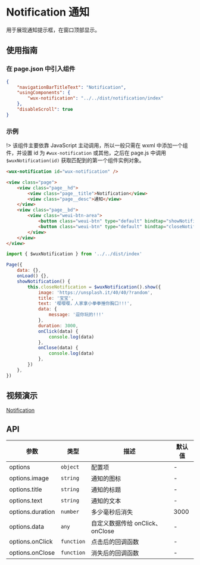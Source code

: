 # Notification 通知

用于展现通知提示框，在窗口顶部显示。

## 使用指南

### 在 page.json 中引入组件

```json
{
    "navigationBarTitleText": "Notification",
    "usingComponents": {
        "wux-notification": "../../dist/notification/index"
    },
    "disableScroll": true
}
```

### 示例

!> 该组件主要依靠 JavaScript 主动调用，所以一般只需在 wxml 中添加一个组件，并设置 id 为 `#wux-notification` 或其他，之后在 page.js 中调用 `$wuxNotification(id)` 获取匹配到的第一个组件实例对象。

```html
<wux-notification id="wux-notification" />

<view class="page">
    <view class="page__hd">
        <view class="page__title">Notification</view>
        <view class="page__desc">通知</view>
    </view>
    <view class="page__bd">
        <view class="weui-btn-area">
            <button class="weui-btn" type="default" bindtap="showNotification">Show Notification</button>
            <button class="weui-btn" type="default" bindtap="closeNotification">Close Notification</button>
        </view>
    </view>
</view>
```

```js
import { $wuxNotification } from '../../dist/index'

Page({
    data: {},
    onLoad() {},
    showNotification() {
        this.closeNotification = $wuxNotification().show({
            image: 'https://unsplash.it/40/40/?random',
            title: '宝宝',
            text: '嘤嘤嘤，人家拿小拳拳捶你胸口!!!',
            data: {
                message: '逗你玩的!!!'
            },
            duration: 3000,
            onClick(data) {
                console.log(data)
            },
            onClose(data) {
                console.log(data)
            },
        })
    },
})
```

## 视频演示

[Notification](./_media/notification.mp4 ':include :type=iframe width=375px height=667px')

## API

| 参数 | 类型 | 描述 | 默认值 |
| --- | --- | --- | --- |
| options | <code>object</code> | 配置项 | - |
| options.image | <code>string</code> | 通知的图标 | - |
| options.title | <code>string</code> | 通知的标题 | - |
| options.text | <code>string</code> | 通知的文本 | - |
| options.duration | <code>number</code> | 多少毫秒后消失 | 3000 |
| options.data | <code>any</code> | 自定义数据传给 onClick、onClose | - |
| options.onClick | <code>function</code> | 点击后的回调函数 | - |
| options.onClose | <code>function</code> | 消失后的回调函数 | - |